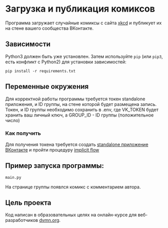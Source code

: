 # Загрузка и публикация комиксов

Программа загружает случайные комиксы с сайта [xkcd](https://xkcd.com) и публикует их на стене вашего сообщества ВКонтакте.

## Зависимости

Python3 должен быть уже установлен. 
Затем используйте `pip` (или `pip3`, есть конфликт с Python2) для установки зависимостей:
```
pip install -r requirements.txt
```

## Переменные окружения

Для корректной работы программы требуется токен standalone приложения, и ID группы, на стене которой будет размещена запись.
Токен, и ID группы необходимо сохранить в .env, где VK_TOKEN будет хранить ваш личный ключ, а GROUP_ID - ID группы (положительное число)
 
### Как получить

Для получения токена требуется создать [standalone приложение ВКонтакте](https://vk.com/dev) и пройти процедуру [implicit flow](https://vk.com/dev/implicit_flow_user)

## Пример запуска программы:
```
main.py
```

На странице группы появлся комикс с комментарием автора.

## Цель проекта

Код написан в образовательных целях на онлайн-курсе для веб-разработчиков [dvmn.org](https://dvmn.org/).